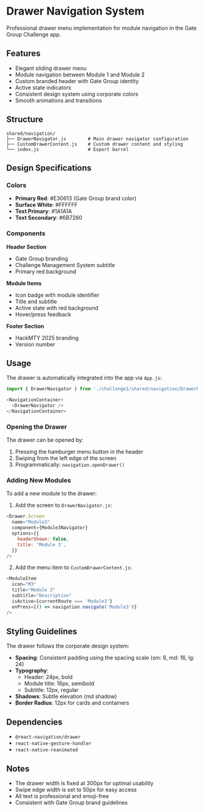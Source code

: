 # Drawer Navigation System

Professional drawer menu implementation for module navigation in the Gate Group Challenge app.

## Features

- Elegant sliding drawer menu
- Module navigation between Module 1 and Module 2
- Custom branded header with Gate Group identity
- Active state indicators
- Consistent design system using corporate colors
- Smooth animations and transitions

## Structure

```
shared/navigation/
├── DrawerNavigator.js        # Main drawer navigator configuration
├── CustomDrawerContent.js    # Custom drawer content and styling
└── index.js                  # Export barrel
```

## Design Specifications

### Colors
- **Primary Red**: #E30613 (Gate Group brand color)
- **Surface White**: #FFFFFF
- **Text Primary**: #1A1A1A
- **Text Secondary**: #6B7280

### Components

**Header Section**
- Gate Group branding
- Challenge Management System subtitle
- Primary red background

**Module Items**
- Icon badge with module identifier
- Title and subtitle
- Active state with red background
- Hover/press feedback

**Footer Section**
- HackMTY 2025 branding
- Version number

## Usage

The drawer is automatically integrated into the app via `App.js`:

```javascript
import { DrawerNavigator } from './challenge1/shared/navigation/DrawerNavigator';

<NavigationContainer>
  <DrawerNavigator />
</NavigationContainer>
```

### Opening the Drawer

The drawer can be opened by:
1. Pressing the hamburger menu button in the header
2. Swiping from the left edge of the screen
3. Programmatically: `navigation.openDrawer()`

### Adding New Modules

To add a new module to the drawer:

1. Add the screen to `DrawerNavigator.js`:
```javascript
<Drawer.Screen
  name="Module3"
  component={Module3Navigator}
  options={{
    headerShown: false,
    title: 'Module 3',
  }}
/>
```

2. Add the menu item to `CustomDrawerContent.js`:
```javascript
<ModuleItem
  icon="M3"
  title="Module 3"
  subtitle="Description"
  isActive={currentRoute === 'Module3'}
  onPress={() => navigation.navigate('Module3')}
/>
```

## Styling Guidelines

The drawer follows the corporate design system:

- **Spacing**: Consistent padding using the spacing scale (sm: 8, md: 16, lg: 24)
- **Typography**: 
  - Header: 24px, bold
  - Module title: 16px, semibold
  - Subtitle: 12px, regular
- **Shadows**: Subtle elevation (md shadow)
- **Border Radius**: 12px for cards and containers

## Dependencies

- `@react-navigation/drawer`
- `react-native-gesture-handler`
- `react-native-reanimated`

## Notes

- The drawer width is fixed at 300px for optimal usability
- Swipe edge width is set to 50px for easy access
- All text is professional and emoji-free
- Consistent with Gate Group brand guidelines
